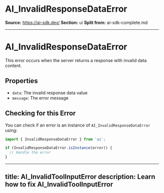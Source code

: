 # AI_InvalidResponseDataError

**Source:** https://ai-sdk.dev/
**Section:** ui
**Split from:** ai-sdk-complete.md

---

# AI_InvalidResponseDataError

This error occurs when the server returns a response with invalid data content.

## Properties

- `data`: The invalid response data value
- `message`: The error message

## Checking for this Error

You can check if an error is an instance of `AI_InvalidResponseDataError` using:

```typescript
import { InvalidResponseDataError } from 'ai';

if (InvalidResponseDataError.isInstance(error)) {
  // Handle the error
}
```

---
title: AI_InvalidToolInputError
description: Learn how to fix AI_InvalidToolInputError
---
